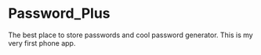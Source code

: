 # Password_Plus
The best place to store passwords and cool password generator. This is my very first phone app.
